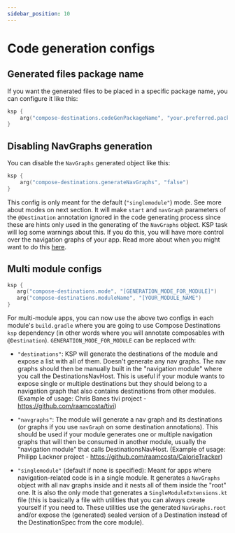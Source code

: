 ```yaml
---
sidebar_position: 10
---
```


# Code generation configs

## Generated files package name

If you want the generated files to be placed in a specific package name, you can configure it like this:

```kotlin
ksp {
    arg("compose-destinations.codeGenPackageName", "your.preferred.packagename")
}
```

## Disabling NavGraphs generation

You can disable the `NavGraphs` generated object like this:

```kotlin
ksp {
    arg("compose-destinations.generateNavGraphs", "false")
}
```

This config is only meant for the default (`"singlemodule"`) mode. See more about modes on next section.
It will make `start` and `navGraph` parameters of the `@Destination` annotation ignored in the code generating process since these are hints only used in the generating of the `NavGraphs` object. KSP task will log some warnings about this.
If you do this, you will have more control over the navigation graphs of your app. Read more about when you might want to do this [here](defining-navgraphs#manually-defining-navigation-graphs).


## Multi module configs

```kotlin
ksp {
   arg("compose-destinations.mode", "[GENERATION_MODE_FOR_MODULE]")
   arg("compose-destinations.moduleName", "[YOUR_MODULE_NAME")
}
```

For multi-module apps, you can now use the above two configs in each module's `build.gradle` where you are going to use Compose Destinations `ksp` dependency (in other words where you will annotate composables with `@Destination`). `GENERATION_MODE_FOR_MODULE` can be replaced with:

- `"destinations"`:
KSP will generate the destinations of the module and expose a list with all of them. Doesn't generate any nav graphs. The nav graphs should then be manually built in the "navigation module" where you call the DestinationsNavHost.
This is useful if your module wants to expose single or multiple destinations but they should belong to a navigation graph that also contains destinations from other modules. (Example of usage: Chris Banes tivi project - https://github.com/raamcosta/tivi)

- `"navgraphs"`:
The module will generate a nav graph and its destinations (or graphs if you use `navGraph` on some destination annotations).
This should be used if your module generates one or multiple navigation graphs that will then be consumed in another module, usually the "navigation module" that calls DestinationsNavHost. (Example of usage: Philipp Lackner project - https://github.com/raamcosta/CalorieTracker)

- `"singlemodule"` (default if none is specified):
Meant for apps where navigation-related code is in a single module. It generates a `NavGraphs` object with all nav graphs inside and it nests all of them inside the "root" one. It is also the only mode that generates a `SingleModuleExtensions.kt` file (this is basically a file with utilities that you can always create yourself if you need to. These utilities use the generated `NavGraphs.root` and/or expose the (generated) sealed version of a Destination instead of the DestinationSpec from the core module).